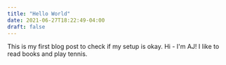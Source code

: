```yaml
---
title: "Hello World"
date: 2021-06-27T18:22:49-04:00
draft: false
---
```


This is my first blog post to check if my setup is okay.
Hi - I'm AJ! I like to read books and play tennis.


